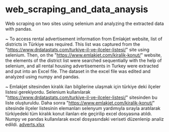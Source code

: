 # web_scraping_and_data_anaysis
Web scraping on two sites using selenium and analyzing the extracted data with pandas.

~
To access rental advertisement information from Emlakjet website, list of districts in Türkiye was required. This list was captured from the "https://www.drdatastats.com/turkiye-il-ve-ilceler-listesi/" site using selenium. Then, on the "https://www.emlakjet.com/kiralik-konut/" website, the elements of the district list were searched sequentially with the help of selenium, and all rental housing advertisements in Turkey were extracted and put into an Excel file. The dataset in the excel file was edited and analyzed using numpy and pandas.

~
Emlakjet sitesinden kiralık ilan bilgilerine ulaşmak için türkiye deki ilçeler listesi gerekiyordu. Selenium kullanılarak "https://www.drdatastats.com/turkiye-il-ve-ilceler-listesi/" sitesinden bu liste oluşturuldu. Daha sonra "https://www.emlakjet.com/kiralik-konut/" sitesinde ilçeler listesinin elemanları selenyum yardımıyla sırayla aratılarak türkiyedeki tüm kiralık konut ilanları ele geçirilip excel dosyasına atıldı. Numpy ve pandas kullanılarak excel dosyasındaki veriseti düzenlenip analiz edildi.
[adverts.xlsx](https://github.com/oomeryk/web_scraping_and_data_anaysis/files/12774424/adverts.xlsx)
